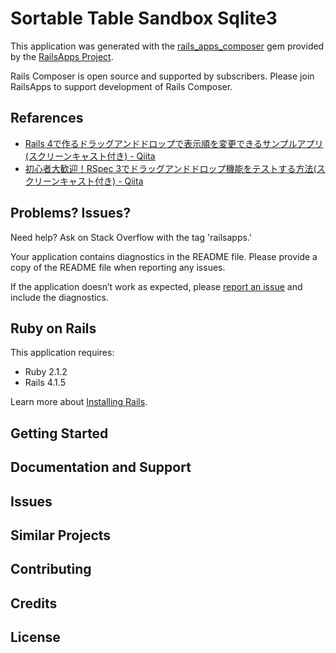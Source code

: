 Sortable Table Sandbox Sqlite3
================

This application was generated with the [rails_apps_composer](https://github.com/RailsApps/rails_apps_composer) gem
provided by the [RailsApps Project](http://railsapps.github.io/).

Rails Composer is open source and supported by subscribers. Please join RailsApps to support development of Rails Composer.

Refarences
----------------
- [Rails 4で作るドラッグアンドドロップで表示順を変更できるサンプルアプリ(スクリーンキャスト付き) - Qiita](http://qiita.com/jnchito/items/391fb16d3f69fda9bdae)
- [初心者大歓迎！RSpec 3でドラッグアンドドロップ機能をテストする方法(スクリーンキャスト付き) - Qiita](http://qiita.com/jnchito/items/bdd80c1085fa082e7d7a)

Problems? Issues?
-----------

Need help? Ask on Stack Overflow with the tag 'railsapps.'

Your application contains diagnostics in the README file. Please provide a copy of the README file when reporting any issues.

If the application doesn’t work as expected, please [report an issue](https://github.com/RailsApps/rails_apps_composer/issues)
and include the diagnostics.

Ruby on Rails
-------------

This application requires:

- Ruby 2.1.2
- Rails 4.1.5

Learn more about [Installing Rails](http://railsapps.github.io/installing-rails.html).

Getting Started
---------------

Documentation and Support
-------------------------

Issues
-------------

Similar Projects
----------------

Contributing
------------

Credits
-------

License
-------
